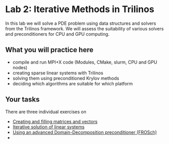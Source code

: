 # Lab 2: Iterative Methods in Trilinos

In this lab we will solve a PDE problem using data structures and solvers from the Trilinos framework.
We will assess the suitability of various solvers and preconditioners for CPU and GPU computing.


## What you will practice here

- compile and run MPI+X code (Modules, CMake, slurm, CPU and GPU nodes)
- creating sparse linear systems with Trilinos
- solving them using preconditioned Krylov methods
- deciding which algorithms are suitable for which platform

## Your tasks

There are three individual exercises on
- [Creating and filling matrices and vectors](exercise-1)
- [Iterative solution of linear systems](exercise-2)
- [Using an advanced Domain-Decomposition preconditioner (FROSch)](exercise-3)
-
